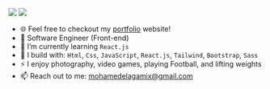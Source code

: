[<img src="https://img.shields.io/badge/linkedin-%230077B5.svg?&style=for-the-badge&logo=linkedin&logoColor=white" />](https://www.linkedin.com/in/elagamix/)
[<img src="https://img.shields.io/badge/Twitter-1DA1F2?style=for-the-badge&logo=twitter&logoColor=white"/>](https://www.twitter.com/elagamix)

- 🌐 Feel free to checkout my [portfolio](https://github.com/elagamix) website!
- 🏢 Software Engineer (Front-end)
- 🌱 I’m currently learning `React.js`
- 🧰 I build with: `Html`, `Css`, `JavaScript`, `React.js`, `Tailwind`, `Bootstrap`, `Sass`
- ⚡ I enjoy photography, video games, playing Football, and lifting weights
- 📫 Reach out to me: mohamedelagamix@gmail.com

